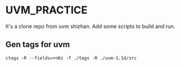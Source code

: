 # UVM_PRACTICE

It's a clone repo from uvm shizhan. Add some scripts to build and run.

## Gen tags for uvm

```
ctags -R --fields=+nKz -f ./tags -R ./uvm-1.1d/src
```
